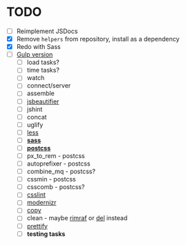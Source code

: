 # TODO

- [ ] Reimplement JSDocs
- [x] Remove `helpers` from repository, install as a dependency
- [x] Redo with Sass
- [ ] [Gulp version](https://github.com/furzeface/blackledge/issues/9)
	- [ ] load tasks?
	- [ ] time tasks?
	- [ ] watch
	- [ ] connect/server
	- [ ] assemble
	- [ ] [jsbeautifier](https://github.com/beautify-web/js-beautify)
	- [ ] jshint
	- [ ] concat
	- [ ] uglify
	- [ ] [less](https://github.com/plus3network/gulp-less)
	- [ ] [**sass**](https://www.npmjs.com/package/gulp-sass)
	- [ ] [**postcss**](https://www.npmjs.com/package/postcss)
	- [ ] px_to_rem - postcss
	- [ ] autoprefixer - postcss
	- [ ] combine_mq - postcss?
	- [ ] cssmin - postcss
	- [ ] csscomb - postcss?
	- [ ] [csslint](https://www.npmjs.com/package/gulp-csslint)
	- [ ] [modernizr](https://www.npmjs.com/package/gulp-modernizr)
	- [ ] [copy](https://www.npmjs.com/package/gulp-copy)
	- [ ] clean - maybe [rimraf](https://github.com/isaacs/rimraf) or [del](https://www.npmjs.com/package/del) instead
	- [ ] [prettify](https://www.npmjs.com/package/gulp-prettify)
	- [ ] **testing tasks**
